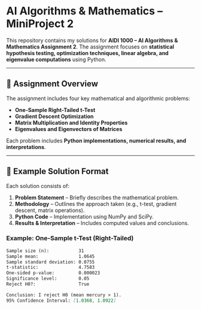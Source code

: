 # **AI Algorithms & Mathematics – MiniProject 2**
This repository contains my solutions for **AIDI 1000 – AI Algorithms & Mathematics Assignment 2**. The assignment focuses on **statistical hypothesis testing, optimization techniques, linear algebra, and eigenvalue computations** using Python.

---

## **📌 Assignment Overview**
The assignment includes four key mathematical and algorithmic problems:
- **One-Sample Right-Tailed t-Test**
- **Gradient Descent Optimization**
- **Matrix Multiplication and Identity Properties**
- **Eigenvalues and Eigenvectors of Matrices**

Each problem includes **Python implementations, numerical results, and interpretations**.

---

## **📘 Example Solution Format**
Each solution consists of:
1. **Problem Statement** – Briefly describes the mathematical problem.
2. **Methodology** – Outlines the approach taken (e.g., t-test, gradient descent, matrix operations).
3. **Python Code** – Implementation using NumPy and SciPy.
4. **Results & Interpretation** – Includes computed values and conclusions.

### **Example: One-Sample t-Test (Right-Tailed)**
```markdown
Sample size (n):           31
Sample mean:               1.0645
Sample standard deviation: 0.0755
t-statistic:               4.7583
One-sided p-value:         0.000023
Significance level:        0.05
Reject H0?:                True

Conclusion: I reject H0 (mean mercury > 1).
95% Confidence Interval: [1.0368, 1.0922]


